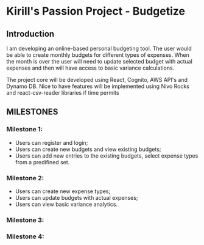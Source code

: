 # Kirill's Passion Project - Budgetize

## Introduction
I am developing an online-based personal budgeting tool. The user would be able to create monthly budgets for different types of expenses. When the month is over the user will need to update selected budget with actual expenses and then will have access to basic variance calculations.

The project core will be developed using React, Cognito, AWS API's and Dynamo DB. Nice to have features will be implemented using Nivo Rocks and react-csv-reader libraries if time permits

## MILESTONES

### Milestone 1:
- Users can register and login;
- Users can create new budgets and view existing budgets;
- Users can add new entries to the existing budgets, select expense types from a predifined set.

### Milestone 2:
- Users can create new expense types;
- Users can update budgets with actual expenses;
- Users can view basic variance analytics.

### Milestone 3:

### Milestone 4: